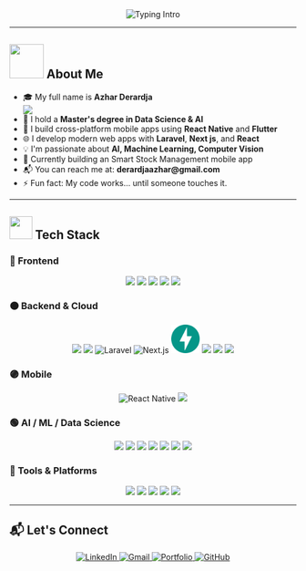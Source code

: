<div align="center">
  <img src="https://readme-typing-svg.herokuapp.com?font=Architects+Daughter&color=0984e3&size=40&center=true&vCenter=true&height=60&width=600&lines=Heyyy!+I'm+Azhar+Derardja+%F0%9F%91%8B;AI+Developer+|+Data+Scientist+|+Full-Stack+Engineer;Welcome+to+my+profile+%F0%9F%92%AB" alt="Typing Intro">
</div>

---

<h2><img src="https://raw.githubusercontent.com/nixin72/nixin72/master/wave.gif" width="60px" height="60px"/> About Me</h2>

<ul>
  <li>🎓 My full name is <strong>Azhar Derardja</strong> <img src="https://media.giphy.com/media/qgQUggAC3Pfv687qPC/giphy.gif" width="500" align="right"></li>
  <li>🧠 I hold a <strong>Master's degree in Data Science & AI</strong></li>
  <li>📱 I build cross-platform mobile apps using <strong>React Native</strong> and <strong>Flutter</strong></li>
  <li>🌐 I develop modern web apps with <strong>Laravel</strong>, <strong>Next js</strong>, and <strong>React</strong></li>
  <li>💡 I'm passionate about <strong>AI, Machine Learning, Computer Vision</strong></li>
  <li>🚀 Currently building an Smart Stock Management mobile app</li>
  <li>📬 You can reach me at: <strong>derardjaazhar@gmail.com</strong></li>
  <li>⚡ Fun fact: My code works… until someone touches it.</li>
</ul>

---

<h2><img src="https://media2.giphy.com/media/QssGEmpkyEOhBCb7e1/giphy.gif" width="40px" height="40px"> Tech Stack</h2>

### 🔵 Frontend
<p align="center">
  <img src="https://cdn.jsdelivr.net/gh/devicons/devicon/icons/html5/html5-original.svg" width="50"/>
  <img src="https://cdn.jsdelivr.net/gh/devicons/devicon/icons/css3/css3-original.svg" width="50"/>
  <img src="https://cdn.jsdelivr.net/gh/devicons/devicon/icons/javascript/javascript-original.svg" width="50"/>
  <img src="https://cdn.jsdelivr.net/gh/devicons/devicon/icons/react/react-original.svg" width="50"/>
  <img src="https://cdn.jsdelivr.net/gh/devicons/devicon/icons/bootstrap/bootstrap-original.svg" width="50"/>
</p>

### 🟠 Backend & Cloud
<p align="center">
  <img src="https://cdn.jsdelivr.net/gh/devicons/devicon/icons/django/django-plain.svg" width="50"/>
  <img src="https://cdn.jsdelivr.net/gh/devicons/devicon/icons/php/php-original.svg" width="50"/>
  <img src="https://cdn.jsdelivr.net/gh/devicons/devicon/icons/laravel/laravel-original-wordmark.svg" width="60" alt="Laravel" />
<img src="https://cdn.jsdelivr.net/gh/devicons/devicon/icons/nextjs/nextjs-original.svg" width="50" alt="Next.js" />

  <img src="https://raw.githubusercontent.com/devicons/devicon/master/icons/fastapi/fastapi-original.svg" width="50"/>
  <img src="https://cdn.jsdelivr.net/gh/devicons/devicon/icons/firebase/firebase-plain.svg" width="50"/>
  <img src="https://cdn.jsdelivr.net/gh/devicons/devicon/icons/mysql/mysql-original.svg" width="50"/>
  <img src="https://cdn.jsdelivr.net/gh/devicons/devicon/icons/mongodb/mongodb-original.svg" width="50"/>
</p>

### 🟣 Mobile
<p align="center">
  <img src="https://cdn.jsdelivr.net/gh/devicons/devicon/icons/react/react-original.svg" width="50" title="React Native"/>
  <img src="https://cdn.jsdelivr.net/gh/devicons/devicon/icons/flutter/flutter-original.svg" width="50"/>
</p>

### 🟢 AI / ML / Data Science
<p align="center">
  <img src="https://cdn.jsdelivr.net/gh/devicons/devicon/icons/python/python-original.svg" width="50"/>
  <img src="https://www.vectorlogo.zone/logos/tensorflow/tensorflow-icon.svg" width="50"/>
  <img src="https://upload.wikimedia.org/wikipedia/commons/a/ae/Keras_logo.svg" width="50"/>
  <img src="https://upload.wikimedia.org/wikipedia/commons/1/10/PyTorch_logo_icon.svg" width="50"/>
  <img src="https://upload.wikimedia.org/wikipedia/commons/3/31/NumPy_logo_2020.svg" width="50"/>
  <img src="https://upload.wikimedia.org/wikipedia/commons/e/ed/Pandas_logo.svg" width="50"/>
  <img src="https://upload.wikimedia.org/wikipedia/commons/0/05/Scikit_learn_logo_small.svg" width="50"/>
</p>

### 🔴 Tools & Platforms
<p align="center">
  <img src="https://cdn.jsdelivr.net/gh/devicons/devicon/icons/git/git-original.svg" width="50"/>
  <img src="https://cdn.jsdelivr.net/gh/devicons/devicon/icons/github/github-original.svg" width="50"/>
  <img src="https://cdn.jsdelivr.net/gh/devicons/devicon/icons/docker/docker-original.svg" width="50"/>
  <img src="https://upload.wikimedia.org/wikipedia/commons/d/d0/Google_Colaboratory_SVG_Logo.svg" width="50"/>
  <img src="https://upload.wikimedia.org/wikipedia/commons/3/38/Jupyter_logo.svg" width="50"/>
</p>

---

## 📬 Let's Connect

<p align="center">
  <a href="https://www.linkedin.com/in/azhar-derardja-052a96217/" target="_blank">
    <img src="https://img.shields.io/badge/LinkedIn-blue?style=for-the-badge&logo=linkedin" alt="LinkedIn">
  </a>
  <a href="mailto:azharderardja@gmail.com">
    <img src="https://img.shields.io/badge/Gmail-red?style=for-the-badge&logo=gmail" alt="Gmail">
  </a>
  <a href="https://azharderardja.netlify.app/" target="_blank">
    <img src="https://img.shields.io/badge/Portfolio-34495e?style=for-the-badge&logo=firefox-browser&logoColor=white" alt="Portfolio">
  </a>
  <a href="https://github.com/azharderardja" target="_blank">
    <img src="https://img.shields.io/badge/GitHub-000000?style=for-the-badge&logo=github" alt="GitHub">
  </a>
</p>
